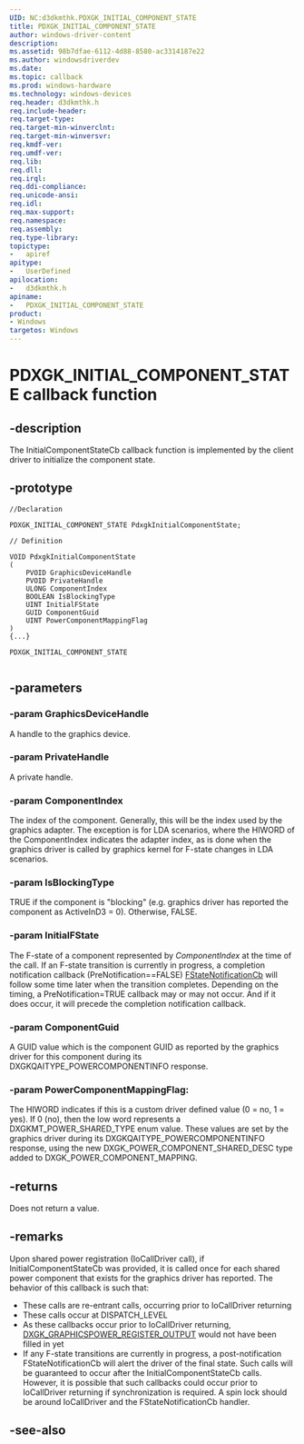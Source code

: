 ```yaml
---
UID: NC:d3dkmthk.PDXGK_INITIAL_COMPONENT_STATE
title: PDXGK_INITIAL_COMPONENT_STATE
author: windows-driver-content
description:
ms.assetid: 98b7dfae-6112-4d88-8580-ac3314187e22
ms.author: windowsdriverdev
ms.date:
ms.topic: callback
ms.prod: windows-hardware
ms.technology: windows-devices
req.header: d3dkmthk.h
req.include-header:
req.target-type:
req.target-min-winverclnt:
req.target-min-winversvr:
req.kmdf-ver:
req.umdf-ver:
req.lib:
req.dll:
req.irql:
req.ddi-compliance:
req.unicode-ansi:
req.idl:
req.max-support:
req.namespace:
req.assembly:
req.type-library:
topictype:
-	apiref
apitype:
-	UserDefined
apilocation:
-	d3dkmthk.h
apiname:
-	PDXGK_INITIAL_COMPONENT_STATE
product: 
- Windows
targetos: Windows
---
```


# PDXGK_INITIAL_COMPONENT_STATE callback function

## -description

The InitialComponentStateCb callback function is implemented by the client driver to initialize the component state.

## -prototype

```
//Declaration

PDXGK_INITIAL_COMPONENT_STATE PdxgkInitialComponentState;

// Definition

VOID PdxgkInitialComponentState
(
	PVOID GraphicsDeviceHandle
	PVOID PrivateHandle
	ULONG ComponentIndex
	BOOLEAN IsBlockingType
	UINT InitialFState
	GUID ComponentGuid
	UINT PowerComponentMappingFlag
)
{...}

PDXGK_INITIAL_COMPONENT_STATE


```

## -parameters

### -param GraphicsDeviceHandle

A handle to the graphics device.

### -param PrivateHandle

A private handle.

### -param ComponentIndex

The index of the component. Generally, this will be the index used by the graphics adapter. The exception is for LDA scenarios, where the HIWORD of the ComponentIndex indicates the adapter index, as is done when the graphics driver is called by graphics kernel for F-state changes in LDA scenarios.

### -param IsBlockingType

TRUE if the component is "blocking" (e.g. graphics driver has reported the component as ActiveInD3 = 0). Otherwise, FALSE.

### -param InitialFState

The F-state of a component represented by *ComponentIndex* at the time of the call. If an F-state transition is currently in progress, a completion notification callback (PreNotification==FALSE) [FStateNotificationCb](../d3dkmthk/nc-d3dkmthk-pdxgk_fstate_notification.md) will follow some time later when the transition completes. Depending on the timing, a PreNotification=TRUE callback may or may not occur. And if it does occur, it will precede the completion notification callback.

### -param ComponentGuid

A GUID value which is the component GUID as reported by the graphics driver for this component during its DXGKQAITYPE_POWERCOMPONENTINFO response.

### -param PowerComponentMappingFlag:

The HIWORD indicates if this is a custom driver defined value (0 = no, 1 = yes). If 0 (no), then the low word represents a DXGKMT_POWER_SHARED_TYPE enum value. These values are set by the graphics driver during its DXGKQAITYPE_POWERCOMPONENTINFO response, using the new DXGK_POWER_COMPONENT_SHARED_DESC type added to DXGK_POWER_COMPONENT_MAPPING.

## -returns

Does not return a value.

## -remarks


Upon shared power registration (IoCallDriver call), if InitialComponentStateCb was provided, it is called once for each shared power component that exists for the graphics driver has reported. The behavior of this callback is such that:

* These calls are re-entrant calls, occurring prior to IoCallDriver returning
* These calls occur at DISPATCH_LEVEL
* As these callbacks occur prior to IoCallDriver returning, [DXGK_GRAPHICSPOWER_REGISTER_OUTPUT](../d3dkmthk/ns-d3dkmthk-_dxgk_graphicspower_register_output.md) would not have been filled in yet
* If any F-state transitions are currently in progress, a post-notification FStateNotificationCb will alert the driver of the final state. Such calls will be guaranteed to occur after the InitialComponentStateCb calls. However, it is possible that such callbacks could occur prior to IoCallDriver returning if synchronization is required. A spin lock should be around IoCallDriver and the FStateNotificationCb handler.

## -see-also